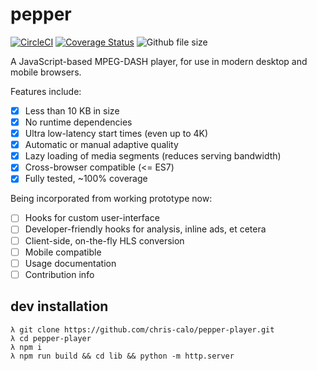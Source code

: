 # pepper

[![CircleCI](https://circleci.com/gh/chris-calo/pepper-player.svg?style=shield&circle-token=0c5dc10e0b028da9d6e882f19944f7fd21ae318c)](https://circleci.com/gh/chris-calo/pepper-player)
[![Coverage Status](https://coveralls.io/repos/github/chris-calo/pepper-player/badge.svg?branch=master&t=dP79wl)](https://coveralls.io/github/chris-calo/pepper-player?branch=master)
![Github file size](http://shields.git.vulcanca.com/github/size/chris-calo/pepper-player/lib/pepper.js.gz.svg)

A JavaScript-based MPEG-DASH player, for use in modern desktop and mobile
browsers.

Features include:

- [x] Less than 10 KB in size
- [x] No runtime dependencies
- [x] Ultra low-latency start times (even up to 4K)
- [x] Automatic or manual adaptive quality
- [x] Lazy loading of media segments (reduces serving bandwidth)
- [x] Cross-browser compatible (<= ES7)
- [x] Fully tested, ~100% coverage

Being incorporated from working prototype now:

- [ ] Hooks for custom user-interface
- [ ] Developer-friendly hooks for analysis, inline ads, et cetera
- [ ] Client-side, on-the-fly HLS conversion
- [ ] Mobile compatible
- [ ] Usage documentation
- [ ] Contribution info

## dev installation
```
λ git clone https://github.com/chris-calo/pepper-player.git
λ cd pepper-player
λ npm i
λ npm run build && cd lib && python -m http.server
```
